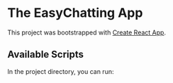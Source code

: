 # The EasyChatting App

This project was bootstrapped with [Create React App](https://github.com/facebook/create-react-app).

## Available Scripts

In the project directory, you can run:
